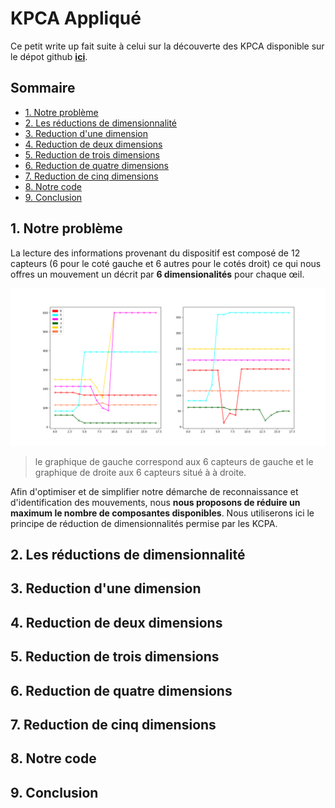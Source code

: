 # KPCA Appliqué

Ce petit write up fait suite à celui sur la découverte des KPCA disponible sur le dépot github **[ici](https://github.com/Matomatt/wyes-ai/tree/KPCA/Decouverte_KPCA)**. 
## Sommaire
* [1. Notre problème ](#1-notre-projet)
* [2. Les réductions de dimensionnalité](#2-les-réductions-de-dimensionalité)
* [3. Reduction d'une dimension](#3-réduction-dune-dimension)
* [4. Reduction de deux dimensions](#4-réduction-de-deux-dimensions)
* [5. Reduction de trois dimensions](#5-réduction-de-trois-dimensions)
* [6. Reduction de quatre dimensions](#6-réduction-de-quatre-dimensions)
* [7. Reduction de cinq dimensions](#7-réduction-de-cinq-dimensions)
* [8. Notre code](#8-notre-code)
* [9. Conclusion](#9-conclusion)

## 1. Notre problème
La lecture des informations provenant du dispositif est composé de 12 capteurs (6 pour le coté gauche et 6 autres pour le cotés droit) ce qui nous offres un mouvement un décrit par **6 dimensionalités** pour chaque œil.

![image n°1](images/image_1.png)

> le graphique de gauche correspond aux 6 capteurs de gauche et le graphique de droite aux 6 capteurs situé à à droite. 

Afin d'optimiser et de simplifier notre démarche de reconnaissance et d'identification des mouvements, nous **nous proposons de réduire un maximum le nombre de composantes disponibles**. Nous utiliserons ici le principe de réduction de dimensionnalités permise par les KCPA.   
## 2. Les réductions de dimensionnalité

## 3. Reduction d'une dimension

## 4. Reduction de deux dimensions

## 5. Reduction de trois dimensions

## 6. Reduction de quatre dimensions

## 7. Reduction de cinq dimensions

## 8. Notre code

## 9. Conclusion